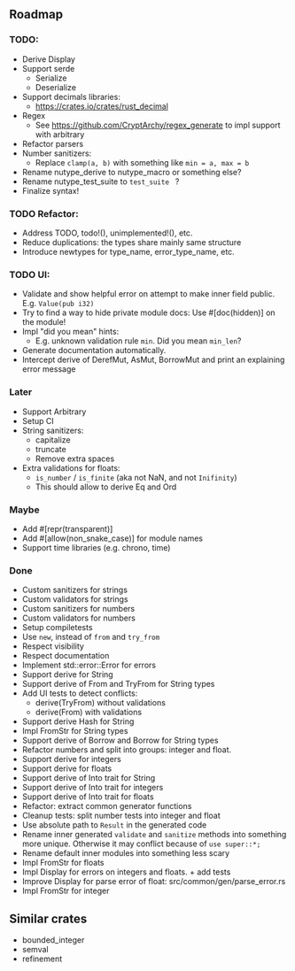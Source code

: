 ## Roadmap

### TODO:
* Derive Display
* Support serde
  * Serialize
  * Deserialize
* Support decimals libraries:
  * https://crates.io/crates/rust_decimal
* Regex
  * See https://github.com/CryptArchy/regex_generate to impl support with arbitrary
* Refactor parsers
* Number sanitizers:
  * Replace `clamp(a, b)` with something like `min = a, max = b`
* Rename nutype_derive to nutype_macro or something else?
* Rename nutype_test_suite to `test_suite ` ?
* Finalize syntax!

### TODO Refactor:
* Address TODO, todo!(), unimplemented!(), etc.
* Reduce duplications: the types share mainly same structure
* Introduce newtypes for type_name, error_type_name, etc.

### TODO UI:
* Validate and show helpful error on attempt to make inner field public. E.g. `Value(pub i32)`
* Try to find a way to hide private module docs: Use #[doc(hidden)] on the module!
* Impl  "did you mean" hints:
  * E.g. unknown validation rule `min`. Did you mean `min_len`?
* Generate documentation automatically.
* Intercept derive of DerefMut, AsMut, BorrowMut and print an explaining error message

### Later
* Support Arbitrary
* Setup CI
* String sanitizers:
  * capitalize
  * truncate
  * Remove extra spaces
* Extra validations for floats:
  * `is_number` / `is_finite` (aka not NaN, and not `Inifinity`)
  * This should allow to derive Eq and Ord

### Maybe
* Add #[repr(transparent)]
* Add #[allow(non_snake_case)] for module names
* Support time libraries (e.g. chrono, time)


### Done
* Custom sanitizers for strings
* Custom validators for strings
* Custom sanitizers for numbers
* Custom validators for numbers
* Setup compiletests
* Use `new`, instead of `from` and `try_from`
* Respect visibility
* Respect documentation
* Implement std::error::Error for errors
* Support derive for String
* Support derive of From and TryFrom for String types
* Add UI tests to detect conflicts:
  * derive(TryFrom) without validations
  * derive(From) with validations
* Support derive Hash for String
* Impl FromStr for String types
* Support derive of Borrow<str> and Borrow<String> for String types
* Refactor numbers and split into groups: integer and float.
* Support derive for integers
* Support derive for floats
* Support derive of Into trait for String
* Support derive of Into trait for integers
* Support derive of Into trait for floats
* Refactor: extract common generator functions
* Cleanup tests: split number tests into integer and float
* Use absolute path to `Result` in the generated code
* Rename inner generated `validate` and `sanitize` methods into something more unique. Otherwise it may conflict because of `use super::*;`
* Rename default inner modules into something less scary
* Impl FromStr for floats
* Impl Display for errors on integers and floats. + add tests
* Improve Display for parse error of float: src/common/gen/parse_error.rs
* Impl FromStr for integer



## Similar crates

* bounded_integer
* semval
* refinement

